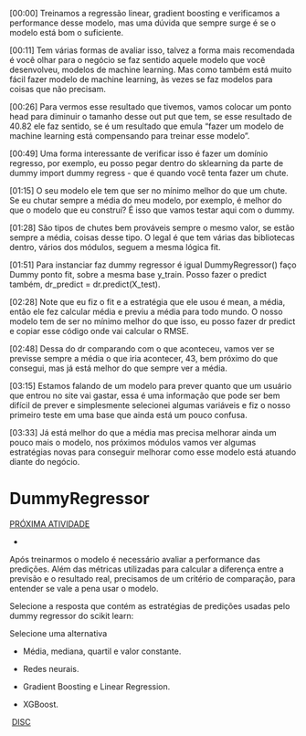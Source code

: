[00:00] Treinamos a regressão linear, gradient boosting e verificamos a performance desse modelo, mas uma dúvida que sempre surge é se o modelo está bom o suficiente.

[00:11] Tem várias formas de avaliar isso, talvez a forma mais recomendada é você olhar para o negócio se faz sentido aquele modelo que você desenvolveu, modelos de machine learning. Mas como também está muito fácil fazer modelo de machine learning, às vezes se faz modelos para coisas que não precisam.

[00:26] Para vermos esse resultado que tivemos, vamos colocar um ponto head para diminuir o tamanho desse out put que tem, se esse resultado de 40.82 ele faz sentido, se é um resultado que emula “fazer um modelo de machine learning está compensando para treinar esse modelo”.

[00:49] Uma forma interessante de verificar isso é fazer um domínio regresso, por exemplo, eu posso pegar dentro do sklearning da parte de dummy import dummy regress - que é quando você tenta fazer um chute.

[01:15] O seu modelo ele tem que ser no mínimo melhor do que um chute. Se eu chutar sempre a média do meu modelo, por exemplo, é melhor do que o modelo que eu construí? É isso que vamos testar aqui com o dummy.

[01:28] São tipos de chutes bem prováveis sempre o mesmo valor, se estão sempre a média, coisas desse tipo. O legal é que tem várias das bibliotecas dentro, vários dos módulos, seguem a mesma lógica fit.

[01:51] Para instanciar faz dummy regressor é igual DummyRegressor() faço Dummy ponto fit, sobre a mesma base y_train. Posso fazer o predict também, dr_predict = dr.predict(X_test).

[02:28] Note que eu fiz o fit e a estratégia que ele usou é mean, a média, então ele fez calcular média e previu a média para todo mundo. O nosso modelo tem de ser no mínimo melhor do que isso, eu posso fazer dr predict e copiar esse código onde vai calcular o RMSE.

[02:48] Dessa do dr comparando com o que aconteceu, vamos ver se previsse sempre a média o que iria acontecer, 43, bem próximo do que consegui, mas já está melhor do que sempre ver a média.

[03:15] Estamos falando de um modelo para prever quanto que um usuário que entrou no site vai gastar, essa é uma informação que pode ser bem difícil de prever e simplesmente selecionei algumas variáveis e fiz o nosso primeiro teste em uma base que ainda está um pouco confusa.

[03:33] Já está melhor do que a média mas precisa melhorar ainda um pouco mais o modelo, nos próximos módulos vamos ver algumas estratégias novas para conseguir melhorar como esse modelo está atuando diante do negócio.

# DummyRegressor

[PRÓXIMA ATIVIDADE](https://cursos.alura.com.br/course/data-analytics-google-cloud/task/59712/next)

-   [](https://cursos.alura.com.br/suggestions/new/data-analytics-google-cloud/59712/question)

Após treinarmos o modelo é necessário avaliar a performance das predições. Além das métricas utilizadas para calcular a diferença entre a previsão e o resultado real, precisamos de um critério de comparação, para entender se vale a pena usar o modelo.

Selecione a resposta que contém as estratégias de predições usadas pelo dummy regressor do scikit learn:

Selecione uma alternativa

-   Média, mediana, quartil e valor constante.
    
-   Redes neurais.
    
-   Gradient Boosting e Linear Regression.
    
-   XGBoost.
    

 [DISC](https://cursos.alura.com.br/forum/curso-data-analytics-google-cloud/exercicio-dummyregressor/59712/novo)